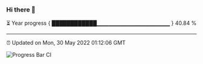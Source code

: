### Hi there 👋

⏳ Year progress { ████████████▁▁▁▁▁▁▁▁▁▁▁▁▁▁▁▁▁▁ } 40.84 %

---

⏰ Updated on Mon, 30 May 2022 01:12:06 GMT

![Progress Bar CI](https://github.com/liununu/liununu/workflows/Progress%20Bar%20CI/badge.svg)
